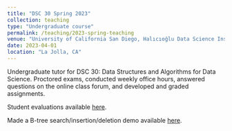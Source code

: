 ```yaml
---
title: "DSC 30 Spring 2023"
collection: teaching
type: "Undergraduate course"
permalink: /teaching/2023-spring-teaching
venue: "University of California San Diego, Halıcıoğlu Data Science Institute"
date: 2023-04-01
location: "La Jolla, CA"
---
```


Undergraduate tutor for DSC 30: Data Structures and Algorithms for Data Science. Proctored exams, conducted weekly office hours, answered questions on the online class forum, and developed and graded assignments.

Student evaluations available <a href='../files/dsc30sp23.pdf' target="_blank">here</a>.

Made a B-tree search/insertion/deletion demo available <a href='https://dsc30-btree.github.io' target="_blank">here</a>.
